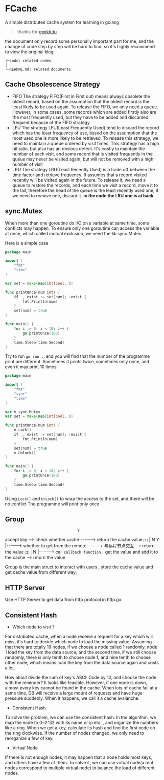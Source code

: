 # FCache

A simple distributed cache system for learning in golang

> thanks for [geektutu](https://geektutu.com/post/geecache.html)

the document only record some personally important part for me, and the change of code step by step will be hard to
find, so it's highly recommend to view the original blog.

```text
├─code: related codes
|
└─README.md: related documents
```

## Cache Obsolescence Strategy

- FIFO
  The strategy FIFO(First in First out) means always obsolete the oldest record,
  based on the assumption that the oldest record is the least likely to be used again.
  To release the FIFO, we only need a queue. However, in some cases, some records which are
  added firstly also are the most frequently used, but they have to be added and discarded frequent because of the FIFO
  strategy
- LFU
  The strategy LFU(Least Frequently Used) tend to discard the record which has the least frequency of use,
  based on the assumption that the most used one is more likely to be retrieved.
  To release this strategy, we need to maintain a queue ordered by visit times. This strategy has a high hit ratio, but
  also has an obvious defect.
  It's costly to maintain the number of each visit, and some record that is visited frequently in the queue may never be
  visited again, but will not be removed with a high number of visit
- LRU
  The strategy LRU(Least Recently Used) is a trade off between the time factor and retrieve frequency. It assumes that a
  record visited recently will be visited again in the future. To release it,
  we need a queue to restore the records, and each time we visit a record, move it to the tail, therefore the head of
  the queue is the least recently used one, if we need to remove one, discard it.
  **in the code the LRU one is at back**

## sync.Mutex

When more than one goroutine do I/O on a variable at same time, some conflicts may happen.
To ensure only one goroutine can access the variable at once, which called mutual exclusion, we need the lib sync.Mutex.

Here is a simple case

```go
package main

import (
	"fmt"
	"time"
)

var set = make(map[int]bool, 0)

func printOnce(num int) {
	if _, exist := set[num]; !exist {
		fmt.Println(num)
	}
	set[num] = true
}

func main() {
	for i := 0; i < 10; i++ {
		go printOnce(100)
	}
	time.Sleep(time.Second)
}
```

Try to run `go run .`, and you will find that the number of the programme print are different.
Sometimes it prints twice, sometimes only once, and even it may print 10 times.

```go
package main

import (
	"fmt"
	"sync"
	"time"
)

var m sync.Mutex
var set = make(map[int]bool, 0)

func printOnce(num int) {
	m.Lock()
	if _, exist := set[num]; !exist {
		fmt.Println(num)
	}
	set[num] = true
	m.Unlock()
}

func main() {
	for i := 0; i < 10; i++ {
		go printOnce(100)
	}
	time.Sleep(time.Second)
}
```

Using `Lock()` and `UnLock()` to wrap the access to the set, and there will be no conflict
The programme will print only once

## Group

                                     Y

accept key --> check whether cache -----> return the cache value ⑴
| N Y
|-----> whether to get from the remote -----> 与远程节点交互 --> return the value ⑵
| N
|-----> call `callback function`，get the value and add it to the cache --> return the value

Group is the main struct to interact with users , store the cache value and get cache value from different way;

## HTTP Server

Use HTTP Server to get data from http protocol in http.go

## Consistent Hash

- Which node to visit ?

For distributed cache, when a node receive a request for a key which will miss, it's hard to decide which node to load
the missing value;
Assuming that there are totally 10 nodes, if we choose a node called 1 randomly, node 1 load the key from the data
source;
and the second time, if we still choose randomly, there is only tenth to choose node 1, and nine tenth to choose other
node, which means load the key from the data source again and costs a lot.

How about divide the sum of key's ASCII Code by 10, and choose the node with the reminder?
It looks like feasible. However, if one node is down, almost every key cannot be found in the cache.
When lots of cache fail at a same time, DB will receive a large mount of requests and have huge pressure suddenly.
When it happens, we call it a cache avalanche.

- Consistent Hash

To solve the problem, we can use the consistent hash.
In the algorithm, we map the node to 0~2^32 with its name or ip etc. , and organize the numbers like a ring.
When we get a key, calculate its hash and find the first node on the ring clockwise.
If the number of nodes changed, we only need to reorganize a few of key.

- Virtual Node

If there is not enough nodes, it may happen that a node holds most keys, and others have a few of them.
To solve it, we can use virtual node(a real nodes correspond to multiple virtual node) to balance the load of different
nodes.

